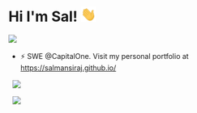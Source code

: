 <h1 align="left">Hi I'm Sal! <img src="https://raw.githubusercontent.com/ABSphreak/ABSphreak/master/gifs/Hi.gif" width="30px" /> </h1>
<p align="left"> <img src="https://komarev.com/ghpvc/?username=salmansiraj&label=Profile%20views&color=0e75b6&style=flat" /> </p>

- ⚡ SWE @CapitalOne. Visit my personal portfolio at https://salmansiraj.github.io/

<p>&nbsp;
  <img align="center" src="https://github-readme-stats.vercel.app/api?username=salmansiraj&show_icons=true&locale=en&theme=dracula" />
</p>

<p>&nbsp;
  <img align="center" src="https://github-readme-stats.vercel.app/api/top-langs/?username=salmansiraj&layout=compact&theme=dracula" />
</p>



